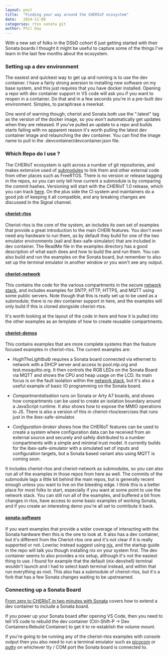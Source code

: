 ```yaml
---
layout: post
title:  "Finding your way around the CHERIoT ecosystem"
date:   2024-11-08
categories: rtos sonata git
author: Phil Day
---
```

With a new set of folks in the DSbD cohort 6 just getting started with their Sonata boards I thought it might be useful to capture some of the things I've learn in the last few months about the ecosystem.

### Setting up a dev environment
The easiest and quickest way to get up and running is to use the dev container.
I have a fairly strong aversion to installing new software on my base system, and this just requires that you have docker installed.
Opening a repo with dev container support in VS code will ask you if you want to reopen in a container.
Do that and in a few seconds you're in a pre-built dev environment.
Simples, to paraphrase a meerkat.

One word of warning though; cheriot and Sonata both use the ":latest" tag as the version of the docker image, so you won't automatically get updates when they are released.
If you've pulled an update to a repo and builds starts failing with no apparent reason it's worth pulling the latest dev container image and relaunching the dev container.
You can find the image name to pull in the .devcontainer/devcontainer.json file.

### Which Repo do I use ?

The CHERIoT ecosystem is split across a number of git repositories, and makes extensive used of [submodules](https://git-scm.com/book/en/v2/Git-Tools-Submodules) to link them and other external code from other places such as FreeRTOS.
There is no version or release tagging in the repos, so you can only tell how current a submodule is by comparing the commit hashes.
Versioning will start with the CHERIoT 1.0 release, which you can track [here](https://github.com/orgs/CHERIoT-Platform/projects/2).
On the plus side the CI system and maintainers do a good job of keeping it all compatible, and any breaking changes are discussed in the Signal channel.

#### [cheriot-rtos](https://github.com/CHERIoT-Platform/cheriot-rtos.git)
Cheriot-rtos is the core of the system, an includes its own set of examples that provide a great introduction to the main CHERI features.
You don't even need any hardware to run them, as by default they build for one of the two emulator environments (sail and ibex-safe-simulator) that are included in dev container.
The ReadMe file in the examples directory has a good description of what each does and how to build the and run them.
You can also build and run the examples on the Sonata board, but remember to also set up the terminal emulator in another window or you won't see any output.

#### [cheriot-network](https://github.com/CHERIoT-Platform/network-stack.git)
This contains the code for the various compartments in the secure [network stack](https://cheriot.org/_rtos/networking/auditing/2024/03/08/cheriot-network-stack.html), and includes examples for SNTP, HTTP, HTTPS, and MQTT using some public servers.
Note though that this is really set up to be used as a submodule; there is no dev container support in here, and the examples will only build if this is cloned alongside cheriot-rtos.

It's worth looking at the layout of the code in here and how it is pulled into the other examples as an template of how to create reusable compartments.

#### [cheriot-demos](https://github.com/CHERIoT-Platform/cheriot-demos.git)
This contains examples that are more complete systems than the feature focused examples in cheriot-rtos.
The current examples are:

- _HughTheLightbulb_ requires a Sonata board connected via ethernet to network with a DHCP server and access to pool.ntp.org and test.mosquitto.org.
It then controls the RGB LEDs on the Sonata Board via MQTT and shows the CPU and heap usage on the LCD.
Its main focus is on the fault isolation within the [network stack](https://cheriot.org/_rtos/networking/auditing/2024/03/08/cheriot-network-stack.html), but it's also a useful example of basic IO programming on the Sonata board. 

- _Compartmentalisation_ runs on Sonata or Arty A7 boards, and shows how compartments can be used to create an isolation boundary around a JavaScript runtime.
It also shows how to expose the MMIO operations to JS.
There is also a version of this in cheriot-rtos/exercises that runs just in the ibex-safe-simulator. 

- _Configuration-broker_ shows how the CHERIoT features can be used to create a system where configuration data can be received from an external source and securely and safely distributed to a number compartments with a simple and minimal trust model. 
It currently builds for the ibex-safe-simulator with a simulated set of inputs and configuration targets, but a Sonata based variant also using MQTT is coming soon.   

It includes cheriot-rtos and cheriot-network as submodules, so you can also run all of the examples in those repos from here as well.
The commits of the submodule lags a little bit behind the main repos, but is generally recent enough unless you want to live on the bleeding edge.
I think this is a better place for most folks to start, especially if you want at some point to use the network stack.
You can still run all of the examples, and buffered a bit from changes in rtos, have access to some basic examples of working Sonata, and if you create an interesting demo you're all set to contribute it back.   

#### [sonata-software](https://github.com/lowRISC/sonata-software)
If you want examples that provide a wider coverage of interacting with the Sonata hardware then this is the one to look at.
It also has a dev container, but it's different from the Cheriot-rtos one and it's not clear if it is really supported or not.
Lowrisc instead suggest using [nix](https://nixos.org/), and the startup guide in the repo will talk you though installing nix on your system first.
The dev container seems to also provides a nix setup, although it's not the easiest thing to use.
I found for example that the default (nix-devshell) terminal wouldn't launch and I had to select bash terminal instead, and within that run everything as root. 
This also has a submodule of cheriot-rtos, but it's a fork that has a few Sonata changes waiting to be upstreamed.

### Connecting up a Sonata Board
[From zero to CHERIoT in two minutes with Sonata](https://cheriot.org/fpga/ibex/2024/06/10/sonata-quick-start.html) covers how to extend a dev container to include a Sonata board.

If you power up your Sonata board after opening VS Code, then you need to tell VS code to rebuild the dev container (Ctrl-Shift-P -> Dev Containers:Rebuild Container) to get it to re-establish the volume mount. 

If you're going to be running any of the cheriot-rtos examples with console output then you also need to run a terminal emulator such as [picocom](https://linux.die.net/man/8/picocom) or [putty](https://www.putty.org/) on whichever tty / COM port the Sonata board is connected to. 




